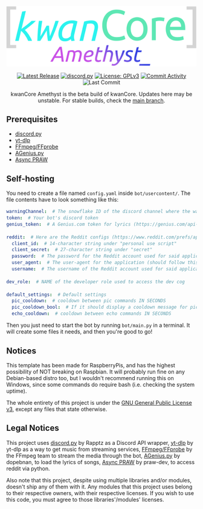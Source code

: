 <div align="center">

![kwanCore Amethyst](https://raw.githubusercontent.com/dopebnan/kwancore/amethyst/assets/amethyst.png)

[![Latest Release](https://img.shields.io/github/v/release/dopebnan/kwancore?display_name=release&include_prereleases&sort=semver)](https://github.com/dopebnan/kwancore/releases)
[![discord.py](https://img.shields.io/badge/-discord.py-5865F2)](https://github.com/Rapptz/discord.py)
[![License: GPLv3](https://img.shields.io/github/license/dopebnan/kwancore)](LICENSE)
[![Commit Activity](https://img.shields.io/github/commit-activity/m/dopebnan/kwancore/amethyst)](https://github.com/dopebnan/kwancore/commits/amethyst)
![Last Commit](https://img.shields.io/github/last-commit/dopebnan/kwancore/amethyst)

kwanCore Amethyst is the beta build of kwanCore. Updates here may be unstable.
For stable builds, check the [main branch](https://github.com/dopebnan/kwancore/tree/main).
</div>



## Prerequisites
* [discord.py](https://github.com/Rapptz/discord.py)
* [yt-dlp](https://github.com/yt-dlp/yt-dlp)
* [FFmpeg/FFprobe](https://git.ffmpeg.org/ffmpeg.git) 
* [AGenius.py](https://github.com/dopebnan/AGenius.py)
* [Async PRAW](https://github.com/praw-dev/asyncpraw)

## Self-hosting
You need to create a file named `config.yaml` inside `bot/usercontent/`.
The file contents have to look something like this:
```yaml
warningChannel:  # The snowflake ID of the discord channel where the warnings would be sent to
token:  # Your bot's discord token
genius_token:  # A Genius.com token for lyrics (https://genius.com/api-clients/new)

reddit:  # Here are the Reddit configs (https://www.reddit.com/prefs/apps/)
  client_id:  # 14-character string under "personal use script"
  client_secret:  # 27-character string under "secret"
  password:  # The password for the Reddit account used for said application 
  user_agent:  # The user-agent for the application (should follow this format: <platform>:<app ID>:<version string> (by /u/<reddit username>))
  username:  # The username of the Reddit account used for said application

dev_role:  # NAME of the developer role used to access the dev cog

default_settings:  # Default settings
  pic_cooldown:  # cooldown between pic commands IN SECONDS
  pic_cooldown_bool:  # If it should display a cooldown message for pic commands
  echo_cooldown:  # cooldown between echo commands IN SECONDS
```

Then you just need to start the bot by running `bot/main.py` in a terminal.
It will create some files it needs, and then you're good to go!

## Notices

This template has been made for RaspberryPis, and has the highest possibility of NOT breaking on Raspbian. 
It will probably run fine on any Debian-based distro too, but I wouldn't recommend running this on Windows,
since some commands do require bash (i.e. checking the system uptime).

The whole entirety of this project is under the [GNU General Public License v3](LICENSE),
except any files that state otherwise.

## Legal Notices

This project uses [discord.py](https://github.com/Rapptz/discord.py) by Rapptz as a Discord API wrapper, 
[yt-dlp](https://github.com/yt-dlp/yt-dlp) by yt-dlp as a way to get music from streaming services,
[FFmpeg/FFprobe](https://git.ffmpeg.org/ffmpeg.git) by the FFmpeg team to stream the media through the bot,
[AGenius.py](https://github.com/dopebnan/AGenius.py) by dopebnan, to load the lyrics of songs,
[Async PRAW](https://github.com/praw-dev/asyncpraw) by praw-dev, to access reddit via python.

Also note that this project, despite using multiple libraries and/or modules, doesn't ship any of them with it. 
Any modules that this project uses belong to their respective owners, with their respective licenses.
If you wish to use this code, you must agree to those libraries'/modules' licenses.
